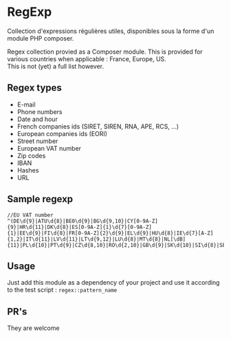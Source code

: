 # RegExp
Collection d'expressions régulières utiles, disponibles sous la forme d'un module PHP composer.

Regex collection provied as a Composer module. This is provided for various countries when applicable : France, Europe, US.  
This is not (yet) a full list however.

## Regex types
- E-mail
- Phone numbers
- Date and hour
- French companies ids (SIRET, SIREN, RNA, APE, RCS, ...)
- European companies ids (EORI)
- Street number
- European VAT number
- Zip codes
- IBAN
- Hashes
- URL

## Sample regexp
````
//EU VAT number
^(DE\d{9}|ATU\d{8}|BE0\d{9}|BG\d{9,10}|CY[0-9A-Z]{9}|HR\d{11}|DK\d{8}|ES[0-9A-Z]{1}\d{7}[0-9A-Z]{1}|EE\d{9}|FI\d{8}|FR[0-9A-Z]{2}\d{9}|EL\d{9}|HU\d{8}|IE\d{7}[A-Z]{1,2}|IT\d{11}|LV\d{11}|LT\d{9,12}|LU\d{8}|MT\d{8}|NL[\dB]{11}|PL\d{10}|PT\d{9}|CZ\d{8,10}|RO\d{2,10}|GB\d{9}|SK\d{10}|SI\d{8}|SE\d{10}01)$
````

## Usage
Just add this module as a dependency of your project and use it according to the test script : `regex::pattern_name`

## PR's
They are welcome